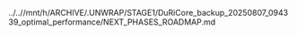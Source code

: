 ../..//mnt/h/ARCHIVE/.UNWRAP/STAGE1/DuRiCore_backup_20250807_094339_optimal_performance/NEXT_PHASES_ROADMAP.md